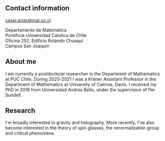 ## Contact information
cesar.arias@mat.uc.cl

Departamento de Matematica  <br>
Pontificia Universidad Catolica de Chile <br>
Oficina 252, Edificio Rolando Chuaqui  <br>
Campus San Joaquín

## About me
I am currently a postdoctoral researcher in the Department of Mathematics at PUC Chile. During 2020-2021 I was a Krener Assistant Professor in the Department of Mathematics at University of Calirnia, Davis. I received my PhD in 2019 from Universidad Andres Bello, under the supervision of Per Sundell. 


## Research
I'm broadly interested in gravity and holography. More recently, I've also become interested in the theory of spin glasses, the renormalization group and critical phenomena.


